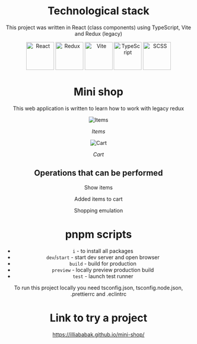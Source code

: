 <div align="center">

# Technological stack

This project was written in React (class components) using TypeScript, Vite and Redux (legacy)

<img src="https://cdn.freebiesupply.com/logos/large/2x/react-1-logo-png-transparent.png" alt="React" width="75" height="75" style="object-fit: cover;">
<img src="https://cdn-images-1.medium.com/max/1600/1*Vo5RDpNkOsfDn8sx06mthA.png" alt="Redux" width="75" height="75" style="object-fit: cover;">
<img src="https://upload.wikimedia.org/wikipedia/commons/f/f1/Vitejs-logo.svg" alt="Vite" width="75" height="75" style="object-fit: cover">
<img src="https://static-00.iconduck.com/assets.00/typescript-icon-icon-1024x1024-vh3pfez8.png" alt="TypeScript" width="75" height="75" style="object-fit: cover;">
<img src="https://cdn-icons-png.flaticon.com/512/5968/5968358.png" alt="SCSS" width="75" height="75" style="object-fit: cover;">

# Mini shop

This web application is written to learn how to work with legacy redux

![Items](https://docs.google.com/uc?id=1gMgXzqU5gTrVsq8560KfGVrtQfrWR1yt)

<i>Items</i>

![Cart](https://docs.google.com/uc?id=1xeqwO7Y_zfrVcQW-Zj5iA4feB2S6W0oH)

<i>Cart</i>

## Operations that can be performed

<p>Show items</p>
<p>Added items to cart</p>
<p>Shopping emulation</p>

# pnpm scripts

- `i` - to install all packages
- `dev`/`start` - start dev server and open browser
- `build` - build for production
- `preview` - locally preview production build
- `test` - launch test runner

To run this project locally you need tsconfig.json, tsconfig.node.json, .prettierrc and .eclintrc

# Link to try a project

https://illiababak.github.io/mini-shop/

</div>
